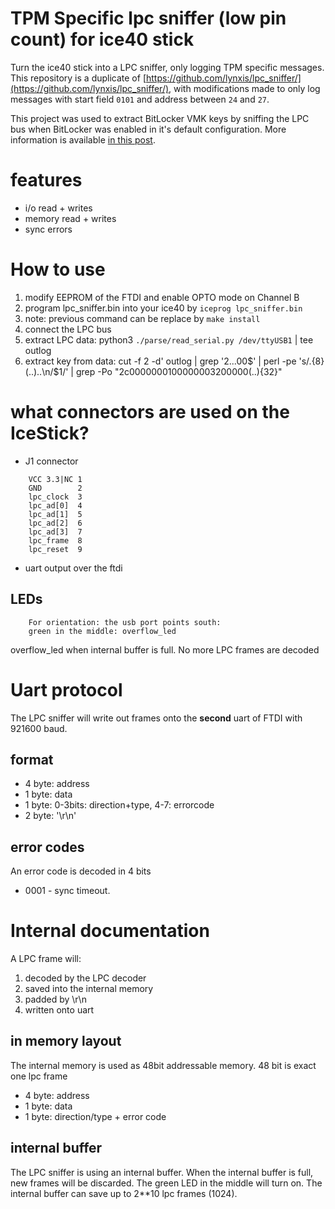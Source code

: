 # TPM Specific lpc sniffer (low pin count) for ice40 stick

Turn the ice40 stick into a LPC sniffer, only logging TPM specific messages. This repository is a duplicate of [https://github.com/lynxis/lpc_sniffer/](https://github.com/lynxis/lpc_sniffer/), with modifications made to only log messages with start field `0101` and address between `24` and `27`.

This project was used to extract BitLocker VMK keys by sniffing the LPC bus when BitLocker was enabled in it's default configuration. More information is available [in this post](https://pulsesecurity.co.nz/articles/TPM-sniffing).

# features

- i/o read + writes
- memory read + writes
- sync errors

# How to use

1. modify EEPROM of the FTDI and enable OPTO mode on Channel B
1. program lpc_sniffer.bin into your ice40 by `iceprog lpc_sniffer.bin`
1. note: previous command can be replace by `make install`
1. connect the LPC bus
1. extract LPC data: python3 `./parse/read_serial.py /dev/ttyUSB1` | tee outlog
1. extract key from data: cut -f 2 -d\' outlog | grep '2...00$' | perl -pe 's/.{8}(..)..\n/$1/' | grep -Po "2c0000000100000003200000(..){32}"

# what connectors are used on the IceStick?

- J1 connector
```
	VCC 3.3|NC 1
	GND        2
	lpc_clock  3
	lpc_ad[0]  4
	lpc_ad[1]  5
	lpc_ad[2]  6
	lpc_ad[3]  7
	lpc_frame  8
	lpc_reset  9
```
- uart output over the ftdi

## LEDs

```
	For orientation: the usb port points south:
	green in the middle: overflow_led
```

overflow\_led when internal buffer is full. No more LPC frames are decoded

# Uart protocol

The LPC sniffer will write out frames onto the **second** uart of FTDI with 921600 baud.

## format

- 4 byte: address
- 1 byte: data
- 1 byte: 0-3bits: direction+type, 4-7: errorcode
- 2 byte: '\r\n'

## error codes

An error code is decoded in 4 bits
- 0001 - sync timeout.

# Internal documentation

A LPC frame will:

1. decoded by the LPC decoder
2. saved into the internal memory
3. padded by \r\n
4. written onto uart

## in memory layout

The internal memory is used as 48bit addressable memory.
48 bit is exact one lpc frame

- 4 byte: address
- 1 byte: data
- 1 byte: direction/type + error code

## internal buffer

The LPC sniffer is using an internal buffer. When the internal buffer
is full, new frames will be discarded. The green LED in the middle will turn on.
The internal buffer can save up to 2\*\*10 lpc frames (1024).

